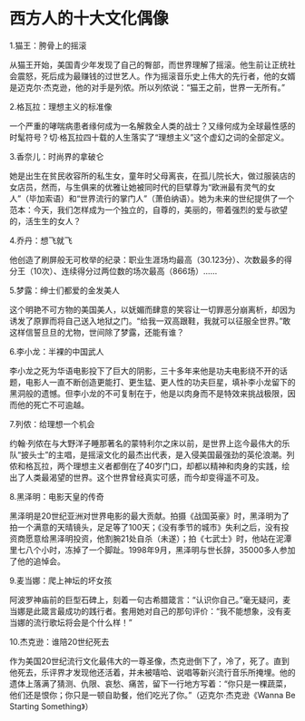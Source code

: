 # 西方人的十大文化偶像

1.猫王：胯骨上的摇滚 

从猫王开始，美国青少年发现了自己的臀部，而世界理解了摇滚。他生前让正统社会震怒，死后成为最赚钱的过世艺人。作为摇滚音乐史上伟大的先行者，他的女婿是迈克尔·杰克逊，他的对手是列侬。所以列侬说：“猫王之前，世界一无所有。” 

2.格瓦拉：理想主义的标准像 

一个严重的哮喘病患者缘何成为一名解救全人类的战士？又缘何成为全球最性感的时髦符号？切·格瓦拉四十载的人生落实了“理想主义”这个虚幻之词的全部定义。 

3.香奈儿：时尚界的拿破仑 

她是出生在贫民收容所的私生女，童年时父母离丧，在孤儿院长大，做过服装店的女店员，然而，与生俱来的优雅让她被同时代的巨擘尊为“欧洲最有灵气的女人”（毕加索语）和“世界流行的掌门人”（萧伯纳语）。她为未来的世纪提供了一个范本：今天，我们怎样成为一个独立的，自尊的，美丽的，带着强烈的爱与欲望的，活生生的女人？ 

4.乔丹：想飞就飞 

他创造了刷屏般无可枚举的纪录：职业生涯场均最高（30.123分）、次数最多的得分王（10次）、连续得分过两位数的场次最高（866场）…… 

5.梦露：绅士们都爱的金发美人 

这个明艳不可方物的美国美人，以妩媚而肆意的笑容让一切罪恶分崩离析，却因为诱发了原罪而将自己送入地狱之门。“给我一双高跟鞋，我就可以征服全世界。”敢这样信誓旦旦的尤物，世间除了梦露，还能有谁？ 

6.李小龙：半裸的中国武人 

李小龙之死为华语电影投下了巨大的阴影，三十多年来他是功夫电影绕不开的话题，电影人一直不断创造更能打、更生猛、更人性的功夫巨星，填补李小龙留下的黑洞般的遗憾。但李小龙的不可复制在于，他是以肉身而不是特效来挑战极限，因而他的死亡不可逾越。 

7.列侬：给理想一个机会 

约翰·列侬在与大野洋子睡那著名的蒙特利尔之床以前，是世界上迄今最伟大的乐队“披头士”的主唱，是摇滚文化的最杰出代表，是入侵美国最强劲的英伦浪潮。列侬和格瓦拉，两个理想主义者都倒在了40岁门口，却都以精神和肉身的实践，绘出了人类最渴望的世界。这个世界曾经真实可感，而今却变得遥不可及。 

8.黑泽明：电影天皇的传奇 

黑泽明是20世纪亚洲对世界电影的最大贡献。拍摄《战国英豪》时，黑泽明为了拍一个满意的天晴镜头，足足等了100天；《没有季节的城市》失利之后，没有投资商愿意给黑泽明投资，他割腕21处自杀（未遂）；拍《七武士》时，他站在泥潭里七八个小时，冻掉了一个脚趾。1998年9月，黑泽明与世长辞，35000多人参加了他的追悼会。 

9.麦当娜：爬上神坛的坏女孩 

阿波罗神庙前的巨型石碑上，刻着一句古希腊箴言：“认识你自己。”毫无疑问，麦当娜是此箴言最成功的践行者。套用她对自己的那句评价：“我不能想象，没有麦当娜的流行歌坛将会是个什么样！” 

10.杰克逊：谁陪20世纪死去 

作为美国20世纪流行文化最伟大的一尊圣像，杰克逊倒下了，冷了，死了。直到他死去，乐评界才发现他还活着，并未被嘻哈、说唱等新兴流行音乐所掩埋。他的遗体上落满了猜测、仇限、哀愁、痛苦，留下一行地方写着：“你只是一棵蔬菜，他们还是恨你；你只是一顿自助餐，他们吃光了你。”（迈克尔·杰克逊《Wanna Be Starting Something》）